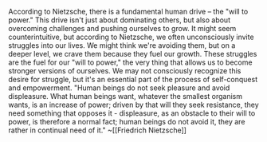 According to Nietzsche, there is a fundamental human drive – the "will to power." This drive isn't just about dominating others, but also about overcoming challenges and pushing ourselves to grow. It might seem counterintuitive, but according to Nietzsche, we often unconsciously invite struggles into our lives. We might think we're avoiding them, but on a deeper level, we crave them because they fuel our growth. These struggles are the fuel for our "will to power," the very thing that allows us to become stronger versions of ourselves. We may not consciously recognize this desire for struggle, but it's an essential part of the process of self-conquest and empowerment.
"Human beings do not seek pleasure and avoid displeasure. What human beings want, whatever the smallest organism wants, is an increase of power; driven by that will they seek resistance, they need something that opposes it - displeasure, as an obstacle to their will to power, is therefore a normal fact; human beings do not avoid it, they are rather in continual need of it." ~[[Friedrich Nietzsche]]
